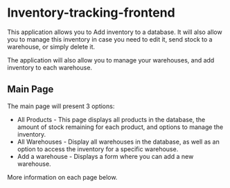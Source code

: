 # Inventory-tracking-frontend

This application allows you to Add inventory to a database. It will also allow you to manage this inventory in case you need to edit it, send stock to a warehouse, or simply delete it.

The application will also allow you to manage your warehouses, and add inventory to each warehouse.

## Main Page

The main page will present 3 options:

* All Products - This page displays all products in the database, the amount of stock remaining for each product, and options to manage the inventory.
* All Warehouses - Display all warehouses in the database, as well as an option to access the inventory for a specific warehouse.
* Add a warehouse - Displays a form where you can add a new warehouse.

More information on each page below.

